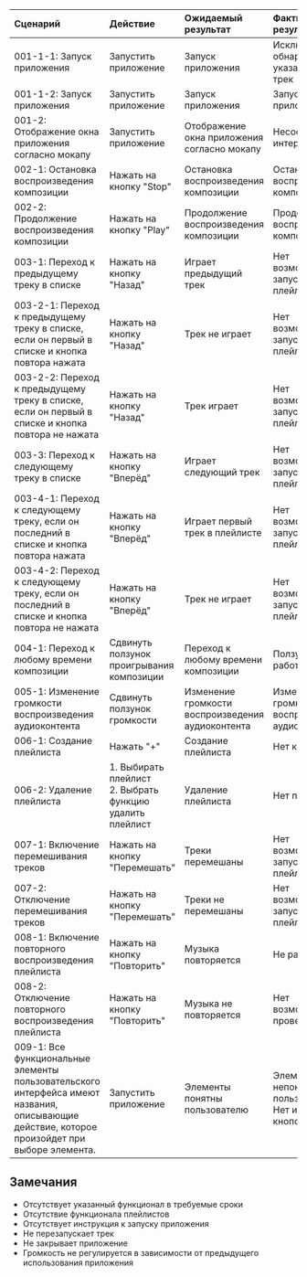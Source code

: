 |Cценарий|Действие|Ожидаемый результат|Фактический результат| Оценка|
|:---|:---|:---|:---|:---|
|001-1-1: Запуск приложения | Запустить приложение | Запуск приложения | Исключение. Не обнаружил указанный в коде трек | Тест не пройден|  
|001-1-2: Запуск приложения | Запустить приложение | Запуск приложения | Запуск приложения | Тест пройден|  
|001-2: Отображение окна приложения согласно мокапу | Запустить приложение | Отображение окна приложения согласно мокапу | Несоответствие интерфейса | Тест не пройден|
|002-1: Остановка воспроизведения композиции | Нажать на кнопку "Stop" | Остановка воспроизведения композиции | Остановка воспроизведения композиции | Тест пройден|
|002-2: Продолжение воспроизведения композиции | Нажать на кнопку "Play" | Продолжение воспроизведения композиции | Продолжение воспроизведения композиции | Тест пройден|
|003-1: Переход к предыдущему треку в списке | Нажать на кнопку "Назад" | Играет предыдущий трек | Нет возможности запустить плейлист |Тест не пройден|
|003-2-1: Переход к предыдущему треку в списке, если он первый в списке и кнопка повтора нажата | Нажать на кнопку "Назад" | Трек не играет | Нет возможности запустить плейлист |Тест не пройден|
|003-2-2: Переход к предыдущему треку в списке, если он первый в списке и кнопка повтора не нажата | Нажать на кнопку "Назад" | Трек играет | Нет возможности запустить плейлист |Тест не пройден|
|003-3: Переход к следующему треку в списке | Нажать на кнопку "Вперёд" | Играет следующий трек | Нет возможности запустить плейлист |Тест не пройден|
|003-4-1: Переход к следующему треку, если он последний в списке и кнопка повтора нажата| Нажать на кнопку "Вперёд" | Играет первый трек в плейлисте | Нет возможности запустить плейлист |Тест не пройден|
|003-4-2: Переход к следующему треку, если он последний в списке и кнопка повтора не нажата | Нажать на кнопку "Вперёд" | Трек не играет | Нет возможности запустить плейлист |Тест не пройден|
|004-1: Переход к любому времени композиции | Сдвинуть ползунок проигрывания композиции | Переход к любому времени композиции | Ползунок не работает | Тест не пройден|
|005-1: Изменение громкости воспроизведения аудиоконтента | Сдвинуть ползунок громкости | Изменение громкости воспроизведения аудиоконтента | Изменение громкости воспроизведения аудиоконтента |Тест пройден|
|006-1: Создание плейлиста | Нажать "+" | Создание плейлиста | Нет кнопки | Тест не пройден |
|006-2: Удаление плейлиста | 1. Выбирать плейлист <br /> 2. Выбрать функцию удалить плейлист | Удаление плейлиста | Нет плейлистов |Тест не пройден|
|007-1: Включение перемешивания треков | Нажать на кнопку "Перемешать" | Треки перемешаны | Нет возможности запустить плейлист | Тест не пройден|
|007-2: Отключение перемешивания треков | Нажать на кнопку "Перемешать" | Треки не перемешаны | Нет возможности запустить плейлист |Тест не пройден|
|008-1: Включение повторного воспроизведения плейлиста | Нажать на кнопку "Повторить" | Музыка повторяется | Не работает | Тест не пройден|  
|008-2: Отключение повторного воспроизведения плейлиста | Нажать на кнопку "Повторить" | Музыка не повторяется | Нет возможности проверить | Тест не пройден|
|009-1: Все функциональные элементы пользовательского интерфейса имеют названия, описывающие действие, которое произойдет при выборе элемента. | Запустить приложение | Элементы понятны пользователю | Элементы непонятны пользователю. Нет изображений кнопок | Тест не пройден |


## Замечания
* Отсутствует указанный функционал в требуемые сроки
* Отсутствие функционала плейлистов
* Отсутствует инструкция к запуску приложения
* Не перезапускает трек
* Не закрывает приложение
* Громкость не регулируется в зависимости от предыдущего использования приложения
